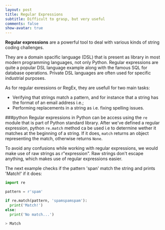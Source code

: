 ```yaml
---
layout: post
title: Regular Expressions
subtitle: Difficult to grasp, but very useful
comments: false
show-avatar: true
---
```


**Regular expressions** are a powerful tool to deal with various kinds of string coding challenges.

They are a domain spacific language (DSL) that is present as library in most modern programming languages, not only Python. Regular expressions are quite a popular DSL language example along with the famous SQL for database operations. Private DSL languages are often used for specific industrial purposes.

As for regular exressions or RegEx, they are usefull for two main tasks:
* Verifying that strings match a pattern, and for instance that a string has the format of an email address i.e.;
* Performing replacements in a string as i.e. fixing spelling issues.


###python
Regular expressions in Python can be access using the `re` module that is part of Python standard library.
After we've defined a regular expression, python `re.match` method ca be used i.e to determine wether it matches at the beginning of a string. If it does, `match` returns an object representing the match, otherwise returns `None`.

To avoid any confusions while working with regular expressions, we would make use of raw strings as r"expression".
Raw strings don't escape anything, which makes use of regular expressions easier.

The next example checks if the pattern 'span' match the string and prints 'Match!' if it does:
```python
import re

pattern = r'spam'

if re.match(pattern, 'spamspamspam'):
  print('Match!')
else:
  print('No match...')
  
> Match
```
